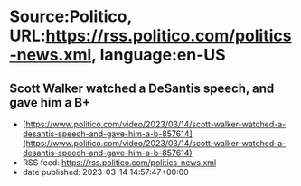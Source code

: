 # Source:Politico, URL:https://rss.politico.com/politics-news.xml, language:en-US

## Scott Walker watched a DeSantis speech, and gave him a B+
 - [https://www.politico.com/video/2023/03/14/scott-walker-watched-a-desantis-speech-and-gave-him-a-b-857614](https://www.politico.com/video/2023/03/14/scott-walker-watched-a-desantis-speech-and-gave-him-a-b-857614)
 - RSS feed: https://rss.politico.com/politics-news.xml
 - date published: 2023-03-14 14:57:47+00:00



